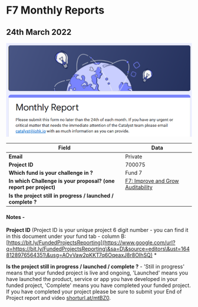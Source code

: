 # F7 Monthly Reports

## 24th March 2022

![](../../.gitbook/assets/2022-03-24.png)

| Field                                                             | Data                                                                                                             |
| ----------------------------------------------------------------- | ---------------------------------------------------------------------------------------------------------------- |
| **Email**                                                         | Private                                                                                                          |
| **Project ID**                                                    | 700075                                                                                                           |
| **Which fund is your challenge in ?**                             | Fund 7                                                                                                           |
| **In which Challenge is your proposal? (one report per project)** | [F7: Improve and Grow Auditability](https://cardano.ideascale.com/c/campaigns/26253/stage/all/ideas/unspecified) |
| **Is the project still in progress / launched / complete ?**      |                                                                                                                  |



#### Notes -

**Project ID** (Project ID is your unique project 6 digit number - you can find it in this document under your fund tab - column B: [https://bit.ly/FundedProjectsReporting](https://www.google.com/url?q=https://bit.ly/FundedProjectsReporting\&sa=D\&source=editors\&ust=1648128976564351\&usg=AOvVaw2pKKT7q6OqeaxJ8r8OIhSQ) \*

**Is the project still in progress / launched / complete ?** - 'Still in progress' means that your funded project is live and ongoing, 'Launched' means you have launched the product, service or app you have developed in your funded project, 'Complete' means you have completed your funded project. If you have completed your project please be sure to submit your End of Project report and video [shorturl.at/mtBZ0](https://www.google.com/url?q=http://shorturl.at/mtBZ0\&sa=D\&source=editors\&ust=1648129856836889\&usg=AOvVaw1q0I6GOqSIqY5MnEXoX1Qx).

